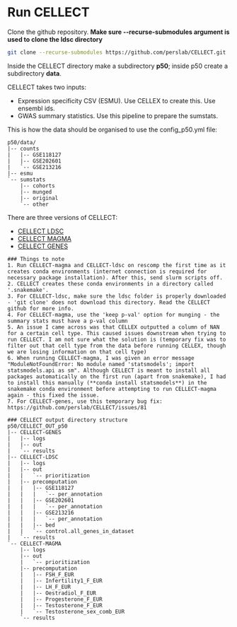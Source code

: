 # Run CELLECT

Clone the github repository. **Make sure --recurse-submodules argument is used to clone the ldsc directory**
``` bash
git clone --recurse-submodules https://github.com/perslab/CELLECT.git
```
Inside the CELLECT directory make a subdirectory **p50**; inside p50 create a subdirectory **data**. 

CELLECT takes two inputs:
- Expression specificity CSV (ESMU). Use CELLEX to create this. Use ensembl ids.
- GWAS summary statistics. Use this pipeline to prepare the sumstats.

This is how the data should be organised to use the config_p50.yml file:
```
p50/data/
|-- counts
|   |-- GSE118127
|   |-- GSE202601
|   `-- GSE213216
|-- esmu
`-- sumstats
    |-- cohorts
    |-- munged
    |-- original
    `-- other
```

There are three versions of CELLECT:
- [CELLECT LDSC](https://github.com/perslab/CELLECT/wiki/CELLECT-LDSC-Tutorial)
- [CELLECT MAGMA](https://github.com/perslab/CELLECT/wiki/CELLECT-MAGMA-Tutorial)
- [CELLECT GENES](https://github.com/perslab/CELLECT/wiki/CELLECT-GENES-Tutorial)

```
### Things to note
1. Run CELLECT-magma and CELLECT-ldsc on rescomp the first time as it creates conda environments (internet connection is required for necessary package installation). After this, send slurm scripts off.
2. CELLECT creates these conda environments in a directory called '.snakemake'.
3. For CELLECT-ldsc, make sure the ldsc folder is properly downloaded - 'git clone' does not download this directory. Read the CELLECT github for more info.
4. For CELLECT-magma, use the 'keep p-val' option for munging - the summary stats must have a p-val column
5. An issue I came across was that CELLEX outputted a column of NAN for a certain cell type. This caused issues downstream when trying to run CELLECT. I am not sure what the solution is (temporary fix was to filter out that cell type from the data before running CELLEX, though we are losing information on that cell type)
6. When running CELLECT-magma, I was given an error message "ModuleNotFoundError: No module named 'statsmodels'; import statsmodels.api as sm". Although CELLECT is meant to install all packages automatically on the first run (apart from snakemake), I had to install this manually (**conda install statsmodels**) in the snakemake conda environment before attempting to run CELLECT-magma again - this fixed the issue.
7. For CELLECT-genes, use this temporary bug fix: https://github.com/perslab/CELLECT/issues/81

### CELLECT output directory structure
p50/CELLECT_OUT_p50
|-- CELLECT-GENES
|   |-- logs
|   |-- out
|   `-- results
|-- CELLECT-LDSC
|   |-- logs
|   |-- out
|   |   `-- prioritization
|   |-- precomputation
|   |   |-- GSE118127
|   |   |   `-- per_annotation
|   |   |-- GSE202601
|   |   |   `-- per_annotation
|   |   |-- GSE213216
|   |   |   `-- per_annotation
|   |   |-- bed
|   |   `-- control.all_genes_in_dataset
|   `-- results
`-- CELLECT-MAGMA
    |-- logs
    |-- out
    |   `-- prioritization
    |-- precomputation
    |   |-- FSH_F_EUR
    |   |-- Infertility1_F_EUR
    |   |-- LH_F_EUR
    |   |-- Oestradiol_F_EUR
    |   |-- Progesterone_F_EUR
    |   |-- Testosterone_F_EUR
    |   `-- Testosterone_sex_comb_EUR
    `-- results
```
